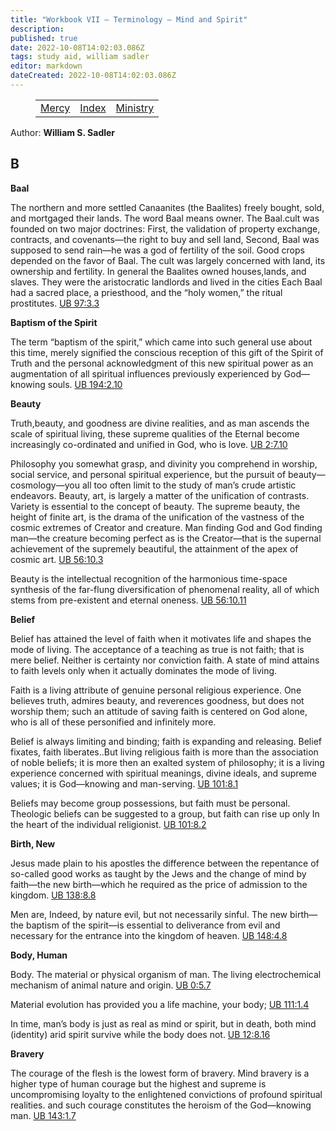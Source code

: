 ```yaml
---
title: "Workbook VII — Terminology — Mind and Spirit"
description: 
published: true
date: 2022-10-08T14:02:03.086Z
tags: study aid, william sadler
editor: markdown
dateCreated: 2022-10-08T14:02:03.086Z
---
```


<figure class="table chapter-navigator">
	<table>
		<tbody>
		<tr>
			<td><a href="/en/article/William_S_Sadler/Workbook_7_Terminology/Mercy">Mercy</a></td>
			<td><a href="/en/article/William_S_Sadler/Workbook_7_Terminology/Index">Index</a></td>
			<td><a href="/en/article/William_S_Sadler/Workbook_7_Terminology/Ministry">Ministry</a></td>
		</tr>
		</tbody>
	</table>
</figure>

Author: **William S. Sadler**

## B

**Baal**  
  

The northern and more settled Canaanites (the Baalites) freely bought, sold, and mortgaged their lands. The word Baal means owner. The Baal.cult was founded on two major doctrines: First, the validation of property exchange, contracts, and covenants—the right to buy and sell land, Second, Baal was supposed to send rain—he was a god of fertility of the soil. Good crops depended on the favor of Baal. The cult was largely concerned with land, its ownership and fertility. In general the Baalites owned houses,lands, and slaves. They were the aristocratic landlords and lived in the cities Each Baal had a sacred place, a priesthood, and the “holy women,” the ritual prostitutes. [UB 97:3.3](/en/The_Urantia_Book/97#p3_3)  
  

**Baptism of the Spirit**  
  

The term “baptism of the spirit,” which came into such general use about this time, merely signified the conscious reception of this gift of the Spirit of Truth and the personal acknowledgment of this new spiritual power as an augmentation of all spiritual influences previously experienced by God—knowing souls. [UB 194:2.10](/en/The_Urantia_Book/194#p2_10)  
  

**Beauty**  
  

Truth,beauty, and goodness are divine realities, and as man ascends the scale of spiritual living, these supreme qualities of the Eternal become increasingly co-ordinated and unified in God, who is love. [UB 2:7.10](/en/The_Urantia_Book/2#p7_10)  
  
Philosophy you somewhat grasp, and divinity you comprehend in worship, social service, and personal spiritual experience, but the pursuit of beauty—cosmology—you all too often limit to the study of man’s crude artistic endeavors. Beauty, art, is largely a matter of the unification of contrasts. Variety is essential to the concept of beauty. The supreme beauty, the height of finite art, is the drama of the unification of the vastness of the cosmic extremes of Creator and creature. Man finding God and God finding man—the creature becoming perfect as is the Creator—that is the supernal achievement of the supremely beautiful, the attainment of the apex of cosmic art. [UB 56:10.3](/en/The_Urantia_Book/56#p10_3)  
  
Beauty is the intellectual recognition of the harmonious time-space synthesis of the far-flung diversification of phenomenal reality, all of which stems from pre-existent and eternal oneness. [UB 56:10.11](/en/The_Urantia_Book/56#p10_11)  
  

**Belief**  
  

Belief has attained the level of faith when it motivates life and shapes the mode of living. The acceptance of a teaching as true is not faith; that is mere belief. Neither is certainty nor conviction faith. A state of mind attains to faith levels only when it actually dominates the mode of living.  
  
Faith is a living attribute of genuine personal religious experience. One believes truth, admires beauty, and reverences goodness, but does not worship them; such an attitude of saving faith is centered on God alone, who is all of these personified and infinitely more.  
  
Belief is always limiting and binding; faith is expanding and releasing. Belief fixates, faith liberates..But living religious faith is more than the association of noble beliefs; it is more then an exalted system of philosophy; it is a living experience concerned with spiritual meanings, divine ideals, and supreme values; it is God—knowing and man-serving. [UB 101:8.1](/en/The_Urantia_Book/101#p8_1)  
  
Beliefs may become group possessions, but faith must be personal. Theologic beliefs can be suggested to a group, but faith can rise up only In the heart of the individual religionist. [UB 101:8.2](/en/The_Urantia_Book/101#p8_2)  
  

**Birth, New**  
  

Jesus made plain to his apostles the difference between the repentance of so-called good works as taught by the Jews and the change of mind by faith—the new birth—which he required as the price of admission to the kingdom. [UB 138:8.8](/en/The_Urantia_Book/138#p8_8)  
  
Men are, Indeed, by nature evil, but not necessarily sinful. The new birth—the baptism of the spirit—is essential to deliverance from evil and necessary for the entrance into the kingdom of heaven. [UB 148:4.8](/en/The_Urantia_Book/148#p4_8)  
  

**Body, Human**  
  

Body. The material or physical organism of man. The living electrochemical mechanism of animal nature and origin. [UB 0:5.7](/en/The_Urantia_Book/0#p5_7)  
  
Material evolution has provided you a life machine, your body; [UB 111:1.4](/en/The_Urantia_Book/111#p1_4)  
  
In time, man’s body is just as real as mind or spirit, but in death, both mind (identity) arid spirit survive while the body does not. [UB 12:8.16](/en/The_Urantia_Book/12#p8_16)  
  

**Bravery**  
  

The courage of the flesh is the lowest form of bravery. Mind bravery is a higher type of human courage but the highest and supreme is uncompromising loyalty to the enlightened convictions of profound spiritual realities. and such courage constitutes the heroism of the God—knowing man. [UB 143:1.7](/en/The_Urantia_Book/143#p1_7)


<br>

